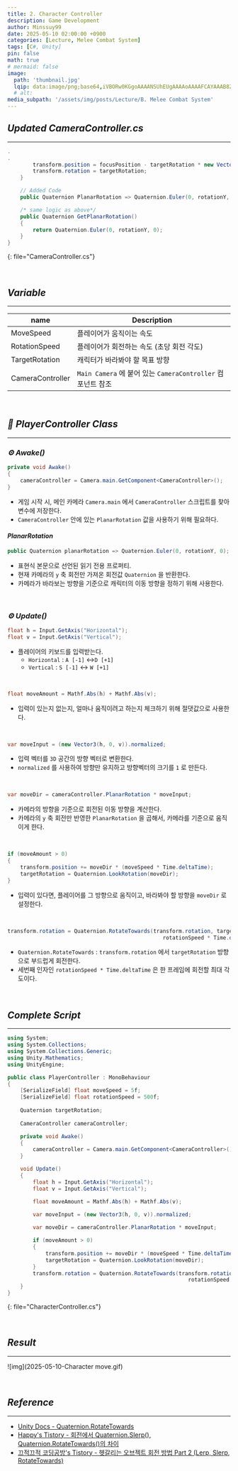 ```yaml
---
title: 2. Character Controller
description: Game Development
author: Minssuy99
date: 2025-05-10 02:00:00 +0900
categories: [Lecture, Melee Combat System]
tags: [C#, Unity]
pin: false
math: true
# mermaid: false
image:
  path: 'thumbnail.jpg'
  lqip: data:image/png;base64,iVBORw0KGgoAAAANSUhEUgAAAAoAAAAFCAYAAAB8ZH1oAAAAAXNSR0IArs4c6QAAAARnQU1BAACxjwv8YQUAAAAJcEhZcwAADsQAAA7EAZUrDhsAAADFSURBVBhXDcuxTsJAHIDx7393LW3vKgRjCYiDAzFOJuICg4smvohPweRbMTLBapwdkIRAoomNJEgK0rPDt/0+sc555xzdi4w4ianbkiQJ8brBfldw1UtZrTYoAY5Hz+FPY1RAURyqSkSFNJsp80XOd/6LBEHkh8MenVbK69uS0ei5Opd0zzOsjdHGICh0ZOOXE6e5vTlju91hylPGkzU188V09s78Y02nHSIPj/d+cNfGRvCz+aygZpELT/0Gl9cZIgovin+18zpj6AM9igAAAABJRU5ErkJggg==
  # alt:
media_subpath: '/assets/img/posts/Lecture/B. Melee Combat System'
---
```

<!---------------------------------------Header-------------------------------------->

## _**Updated CameraController.cs**_
---

```csharp
.
.
        transform.position = focusPosition - targetRotation * new Vector3(0, 0, distance);
        transform.rotation = targetRotation;
    }

    // Added Code
    public Quaternion PlanarRotation => Quaternion.Euler(0, rotationY, 0);

    /* same logic as above*/
    public Quaternion GetPlanarRotation()
    {
        return Quaternion.Euler(0, rotationY, 0);
    }
}
```
{: file="CameraController.cs"}

<br>

## _**Variable**_
---

|name            |Description                                                |
|----------------|-----------------------------------------------------------|
|MoveSpeed       |플레이어가 움직이는 속도                                   |
|RotationSpeed   |플레이어가 회전하는 속도 (초당 회전 각도)                  |
|TargetRotation  |캐릭터가 바라봐야 할 목표 방향                             |
|CameraController|`Main Camera` 에 붙어 있는 `CameraController` 컴포넌트 참조|

<br>

## _**📑 PlayerController Class**_
---

### _**⚙ Awake()**_

```csharp
private void Awake()
{
    cameraController = Camera.main.GetComponent<CameraController>();
}
```
* 게임 시작 시, 메인 카메라 `Camera.main` 에서 `CameraController` 스크립트를 찾아 변수에 저장한다.
* `CameraController` 안에 있는 `PlanarRotation` 값을 사용하기 위해 필요하다.

#### _**PlanarRotation**_

```csharp
public Quaternion planarRotation => Quaternion.Euler(0, rotationY, 0);
```
* 표현식 본문으로 선언된 읽기 전용 프로퍼티.
* 현재 카메라의 `y` 축 회전만 가져온 회전값 `Quaternion` 을 반환한다.
* 카메라가 바라보는 방향을 기준으로 캐릭터의 이동 방향을 정하기 위해 사용한다.

<br>

### _**⚙ Update()**_

```csharp
float h = Input.GetAxis("Horizontal");
float v = Input.GetAxis("Vertical");
```
* 플레이어의 키보드를 입력받는다.
    * `Horizontal` : `A [-1]` ↔`D [+1]`
    * `Vertical` : `S [-1]` ↔ `W [+1]`

<br>

```csharp
float moveAmount = Mathf.Abs(h) + Mathf.Abs(v);
```
* 입력이 있는지 없는지, 얼마나 움직이려고 하는지 체크하기 위해 절댓값으로 사용한다.

<br>

```csharp
var moveInput = (new Vector3(h, 0, v)).normalized;
```
* 입력 벡터를 `3D` 공간의 방향 벡터로 변환한다.
* `normalized` 를 사용하여 방향만 유지하고 방향벡터의 크기를 `1` 로 만든다.

<br>

```csharp
var moveDir = cameraController.PlanarRotation * moveInput;
```
* 카메라의 방향을 기준으로 회전된 이동 방향을 계산한다.
* 카메라의 `y` 축 회전만 반영한 `PlanarRotation` 을 곱해서, 카메라를 기준으로 움직이게 한다.

<br>

```csharp
if (moveAmount > 0)
{
    transform.position += moveDir * (moveSpeed * Time.deltaTime);
    targetRotation = Quaternion.LookRotation(moveDir);
}
```
* 입력이 있다면, 플레이어를 그 방향으로 움직이고, 바라봐야 할 방향을 `moveDir` 로 설정한다.

<br>

```csharp
transform.rotation = Quaternion.RotateTowards(transform.rotation, targetRotation,
                                                 rotationSpeed * Time.deltaTime);
```
* `Quaternion.RotateTowards` : `transform.rotation` 에서 `targetRotation` 방향으로 부드럽게 회전한다.
* 세번째 인자인 `rotationSpeed * Time.deltaTime` 은 한 프레임에 회전할 최대 각도이다.

<br>

## _**Complete Script**_
---

```csharp
using System;
using System.Collections;
using System.Collections.Generic;
using Unity.Mathematics;
using UnityEngine;

public class PlayerController : MonoBehaviour
{
    [SerializeField] float moveSpeed = 5f;
    [SerializeField] float rotationSpeed = 500f;
    
    Quaternion targetRotation;
    
    CameraController cameraController;

    private void Awake()
    {
        cameraController = Camera.main.GetComponent<CameraController>();
    }

    void Update()
    {
        float h = Input.GetAxis("Horizontal");
        float v = Input.GetAxis("Vertical");

        float moveAmount = Mathf.Abs(h) + Mathf.Abs(v);
        
        var moveInput = (new Vector3(h, 0, v)).normalized;

        var moveDir = cameraController.PlanarRotation * moveInput;

        if (moveAmount > 0)
        {
            transform.position += moveDir * (moveSpeed * Time.deltaTime);
            targetRotation = Quaternion.LookRotation(moveDir);
        }
        transform.rotation = Quaternion.RotateTowards(transform.rotation, targetRotation, 
                                                         rotationSpeed * Time.deltaTime);
    }
}
```
{: file="CharacterController.cs"}

<br>

## _**Result**_
---

![img](2025-05-10-Character move.gif)

<br>

<!--------------------------------------Reference-------------------------------------->


## _**Reference**_
---

* [Unity Docs - Quaternion.RotateTowards](https://docs.unity3d.com/2022.3/Documentation/ScriptReference/Quaternion.RotateTowards.html)
* [Happy's Tistory - 회전에서 Quaternion.Slerp(), Quaternion.RotateTowards()의 차이](https://mj119.tistory.com/195)
* [끄적끄적 코딩공방's Tistory - 헷갈리는 오브젝트 회전 방법 Part 2 (Lerp, Slerp, RotateTowards)](https://coding-shop.tistory.com/248)